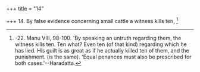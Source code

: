 +++
title = "14"

+++
14. By false evidence concerning small cattle a witness kills ten, [^12] 


[^12]:  -22. Manu VIII, 98-100. 'By speaking an untruth regarding them, the witness kills ten. Ten what? Even ten (of that kind) regarding which he has lied. His guilt is as great as if he actually killed ten of them, and the punishment. (is the same). 'Equal penances must also be prescribed for both cases.'--Haradatta.

